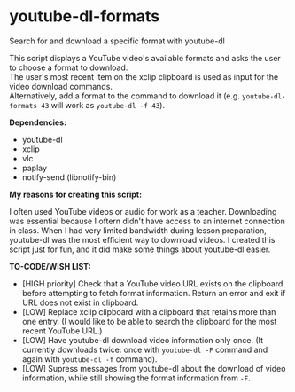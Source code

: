 # youtube-dl-formats
Search for and download a specific format with youtube-dl

This script displays a YouTube video's available formats and asks the user to choose a format to download.<br>
The user's most recent item on the xclip clipboard is used as input for the video download commands.<br>
Alternatively, add a format to the command to download it (e.g. `youtube-dl-formats 43` will work as `youtube-dl -f 43`).

**Dependencies:**

 - youtube-dl
 - xclip
 - vlc
 - paplay
 - notify-send (libnotify-bin)

**My reasons for creating this script:**

I often used YouTube videos or audio for work as a teacher. Downloading was essential because I oftern didn't have access to an internet connection in class. When I had very limited bandwidth during lesson preparation, youtube-dl was the most efficient way to download videos. I created this script just for fun, and it did make some things about youtube-dl easier.

**TO-CODE/WISH LIST:**

 - [HIGH priority] Check that a YouTube video URL exists on the clipboard before attempting to fetch format information. Return an error and exit if URL does not exist in clipboard.
 - [LOW] Replace xclip clipboard with a clipboard that retains more than one entry. (I would like to be able to search the clipboard for the most recent YouTube URL.)
 - [LOW] Have youtube-dl download video information only once. (It currently downloads twice: once with `youtube-dl -F` command and again with `youtube-dl -f` command).
 - [LOW] Supress messages from youtube-dl about the download of video information, while still showing the format information from `-F`.
